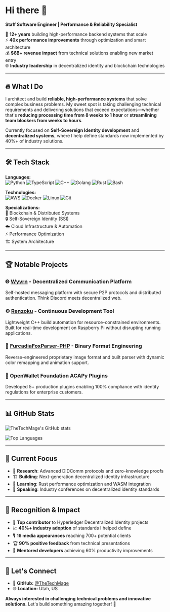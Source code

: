 <!--
## Hi there 👋
**TheTechmage/TheTechmage** is a ✨ _special_ ✨ repository because its `README.md` (this file) appears on your GitHub profile.

Here are some ideas to get you started:

- 🔭 I’m currently working on ...
- 🌱 I’m currently learning ...
- 👯 I’m looking to collaborate on ...
- 🤔 I’m looking for help with ...
- 💬 Ask me about ...
- 📫 How to reach me: ...
- 😄 Pronouns: ...
- ⚡ Fun fact: ...
-->

# Hi there 👋

**Staff Software Engineer | Performance & Reliability Specialist**

🚀 **12+ years** building high-performance backend systems that scale  
⚡ **40x performance improvements** through optimization and smart architecture  
💰 **$6B+ revenue impact** from technical solutions enabling new market entry  
🌐 **Industry leadership** in decentralized identity and blockchain technologies  

---

## 🔥 What I Do

I architect and build **reliable, high-performance systems** that solve complex business problems. My sweet spot is taking challenging technical requirements and delivering solutions that exceed expectations—whether that's **reducing processing time from 8 weeks to 1 hour** or **streamlining team blockers from weeks to hours**.

Currently focused on **Self-Sovereign Identity development** and **decentralized systems**, where I help define standards now implemented by 40%+ of industry solutions.

---

## 🛠️ Tech Stack

**Languages:**  
![Python](https://img.shields.io/badge/-Python-3776AB?style=flat-square&logo=python&logoColor=white)
![TypeScript](https://img.shields.io/badge/-TypeScript-3178C6?style=flat-square&logo=typescript&logoColor=white)
![C++](https://img.shields.io/badge/-C++-00599C?style=flat-square&logo=cplusplus&logoColor=white)
![Golang](https://img.shields.io/badge/-Go-00ADD8?style=flat-square&logo=go&logoColor=white)
![Rust](https://img.shields.io/badge/-Rust-000000?style=flat-square&logo=rust&logoColor=white)
![Bash](https://img.shields.io/badge/-Bash-4EAA25?style=flat-square&logo=gnubash&logoColor=white)

**Technologies:**  
![AWS](https://img.shields.io/badge/-AWS-232F3E?style=flat-square&logo=amazon-aws&logoColor=white)
![Docker](https://img.shields.io/badge/-Docker-2496ED?style=flat-square&logo=docker&logoColor=white)
![Linux](https://img.shields.io/badge/-Linux-FCC624?style=flat-square&logo=linux&logoColor=black)
![Git](https://img.shields.io/badge/-Git-F05032?style=flat-square&logo=git&logoColor=white)

**Specializations:**  
🔗 Blockchain & Distributed Systems  
🔒 Self-Sovereign Identity (SSI)  
☁️ Cloud Infrastructure & Automation  
⚡ Performance Optimization  
🏗️ System Architecture  

---

## 🏆 Notable Projects

### 🌐 [Wyvrn](https://github.com/wyvern-cloud/wyvern-ui) - Decentralized Communication Platform
Self-hosted messaging platform with secure P2P protocols and distributed authentication. Think Discord meets decentralized web.

### ⚙️ [Renzoku](https://github.com/TheTechmage/Renzoku) - Continuous Development Tool
Lightweight C++ build automation for resource-constrained environments. Built for real-time development on Raspberry Pi without disrupting running applications.

### 🎨 [FurcadiaFoxParser-PHP](https://github.com/TheTechmage/FurcadiaFoxParser-PHP) - Binary Format Engineering
Reverse-engineered proprietary image format and built parser with dynamic color remapping and animation support.

### 🔐 OpenWallet Foundation ACAPy Plugins
Developed 5+ production plugins enabling 100% compliance with identity regulations for enterprise customers.

---

## 📊 GitHub Stats

![TheTechMage's GitHub stats](https://github-readme-stats.vercel.app/api?username=TheTechMage&show_icons=true&theme=dark)

![Top Languages](https://github-readme-stats.vercel.app/api/top-langs/?username=TheTechMage&layout=compact&theme=dark)

---

## 🎯 Current Focus

- 🔬 **Research**: Advanced DIDComm protocols and zero-knowledge proofs
- 🏗️ **Building**: Next-generation decentralized identity infrastructure
- 📖 **Learning**: Rust performance optimization and WASM integration
- 🎤 **Speaking**: Industry conferences on decentralized identity standards

---

## 🌟 Recognition & Impact

- 🏅 **Top contributor** to Hyperledger Decentralized Identity projects
- 📈 **40%+ industry adoption** of standards I helped define
- 🎙️ **16 media appearances** reaching 700+ potential clients
- 🏆 **90% positive feedback** from technical presentations
- 👥 **Mentored developers** achieving 60% productivity improvements

---

## 🤝 Let's Connect

- 💼 **GitHub:** [@TheTechMage](https://github.com/TheTechMage)
- 🌐 **Location:** Utah, US

**Always interested in challenging technical problems and innovative solutions.** Let's build something amazing together! 🚀
